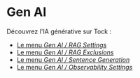 
# Gen AI

Découvrez l'IA générative sur Tock :

- [Le menu _Gen AI / RAG Settings_](features/gen-ai-feature-rag.md)
- [Le menu _Gen AI / RAG Exclusions_](features/gen-ai-feature-rag-exclusion.md)
- [Le menu _Gen AI / Sentence Generation_](features/gen-ai-feature-sentence-generation.md)
- [Le menu _Gen AI / Observability Settings_](features/gen-ai-feature-observability.md)